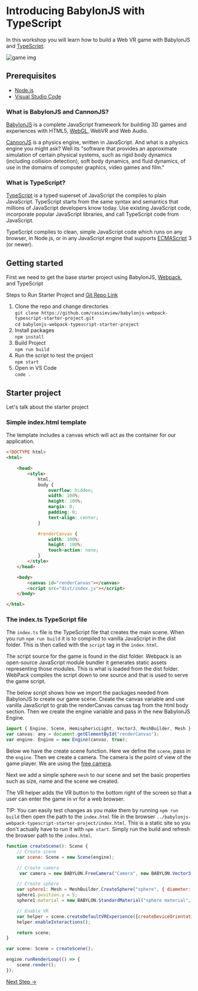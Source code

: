 # Introducing BabylonJS with TypeScript

In this workshop you will learn how to build a Web VR game with BabylonJS and [TypeScript](https://typescriptlang.org).

![game img](https://imgur.com/bvJslJf.jpg)

## Prerequisites

- [Node.js](https://nodejs.org/en/download/)
- [Visual Studio Code](https://code.visualstudio.com/download?WT.mc_id=devto-blog-casiljan)

### What is BabylonJS and CannonJS?

[BabylonJS](https://www.babylonjs.com/) is a complete JavaScript framework for building 3D games and experiences with HTML5, [WebGL](https://en.wikipedia.org/wiki/WebGL), WebVR and Web Audio.

[CannonJS](http://www.cannonjs.org/) is a physics engine, written in JavaScript. And what is a physics engine you might ask? Well its "software that provides an approximate simulation of certain physical systems, such as rigid body dynamics (including collision detection), soft body dynamics, and fluid dynamics, of use in the domains of computer graphics, video games and film."

### What is TypeScript?

[TypeScript](https://www.typescriptlang.org/) is a typed superset of JavaScript the compiles to plain JavaScript. TypeScript starts from the same syntax and semantics that millions of JavaScript developers know today. Use existing JavaScript code, incorporate popular JavaScript libraries, and call TypeScript code from JavaScript.

TypeScript compiles to clean, simple JavaScript code which runs on any browser, in Node.js, or in any JavaScript engine that supports [ECMAScript](https://en.wikipedia.org/wiki/ECMAScript) 3 (or newer).

## Getting started

First we need to get the base starter project using BabylonJS, [Webpack](https://webpack.js.org/concepts/), and TypeScript

Steps to Run Starter Project and [Git Repo Link](https://github.com/cassieview/babylonjs-webpack-typescript-starter-project)

1. Clone the repo and change directories  
   `git clone https://github.com/cassieview/babylonjs-webpack-typescript-starter-project.git`  
   `cd babylonjs-webpack-typescript-starter-project`
2. Install packages  
   `npm install`
3. Build Project  
   `npm run build`
4. Run the script to test the project  
   `npm start`
5. Open in VS Code  
   `code .`

## Starter project

Let's talk about the starter project

### Simple index.html template

The template includes a canvas which will act as the container for our application.

``` html
<!DOCTYPE html>
<html>

    <head>
        <style>
            html,
            body {
                overflow: hidden;
                width: 100%;
                height: 100%;
                margin: 0;
                padding: 0;
                text-align: center;
            }

            #renderCanvas {
                width: 100%;
                height: 100%;
                touch-action: none;
            }
        </style>
    </head>

    <body>
        <canvas id="renderCanvas"></canvas>
        <script src="dist/index.js"></script>
    </body>

</html>
```

### The index.ts TypeScript file

The `index.ts` file is the TypeScript file that creates the main scene. When you run `npm run build` it is to compiled to vanilla JavaScript in the dist folder. This is then called with the `script` tag in the `index.html`.

The script source for the game is found in the dist folder. Webpack is an open-source JavaScript module bundler it generates static assets representing those modules. This is what is loaded from the dist folder. WebPack compiles the script down to one source and that is used to serve the game script.

The below script shows how we import the packages needed from BabylonJS to create our game scene. Create the canvas variable and use vanilla JavaScript to grab the renderCanvas canvas tag from the html body section. Then we create the engine variable and pass in the new BabylonJS Engine.

``` javascript
import { Engine, Scene, HemisphericLight, Vector3, MeshBuilder, Mesh } from "babylonjs";
var canvas: any = document.getElementById("renderCanvas");
var engine: Engine = new Engine(canvas, true);
```

Below we have the create scene function. Here we define the `scene`, pass in the `engine`. Then we create a camera. The camera is the point of view of the game player. We are using the [free camera]("https://doc.babylonjs.com/babylon101/cameras#free-camera").

Next we add a simple sphere `mesh` to our scene and set the basic properties such as size, name and the scene we created.

The VR helper adds the VR button to the bottom right of the screen so that a user can enter the game in vr for a web browser.

TIP: You can easily test changes as you make them by running `npm run build` then open the path to the `index.html` file in the browser `../babylonjs-webpack-typescript-starter-project/index.html`. This is a static site so you don't actually have to run it with `npm start`. Simply run the build and refresh the browser path to the `index.html`.

```javascript
function createScene(): Scene {
    // Create scene
    var scene: Scene = new Scene(engine);

    // Create camera
     var camera = new BABYLON.FreeCamera("Camera", new BABYLON.Vector3(0, 0, -10), scene);

    // Create sphere
    var sphere1: Mesh = MeshBuilder.CreateSphere("sphere", { diameter: 1 }, scene);
    sphere1.position.y = 5;
    sphere1.material = new BABYLON.StandardMaterial("sphere material", scene)

    // Enable VR
    var helper = scene.createDefaultVRExperience({createDeviceOrientationCamera: false});
    helper.enableInteractions();

    return scene;
}

var scene: Scene = createScene();

engine.runRenderLoop(() => {
    scene.render();
});
```

[Next Step ->](step2.md)
